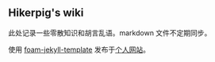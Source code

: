 ## Hikerpig's wiki

此处记录一些零散知识和胡言乱语。markdown 文件不定期同步。

使用 [foam-jekyll-template](https://hikerpig.github.io/foam-jekyll-template/) 发布于[个人网站](https://blog.hikerpig.cn/wiki/)。

